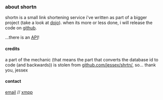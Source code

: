 
### about shortn

shortn is a small link shortening service i've written as part of a bigger project (take a look at [dojo](http://doj.ooo/)).
when its more or less done, i will release the code on [github](https://github.com/puhoy).

...there is an <a href="{{ url_for('main.apidoc') }}">API</a>!


#### credits

a part of the mechanic (that means the part that converts the database id to code (and backwards)) is stolen from [github.com/jessex/shrtn/](https://github.com/jessex/shrtn/), so... thank you, jessex


#### contact
[email](mailto:jan@kwoh.de) // [xmpp](xmpp:jan@kwoh.de)
